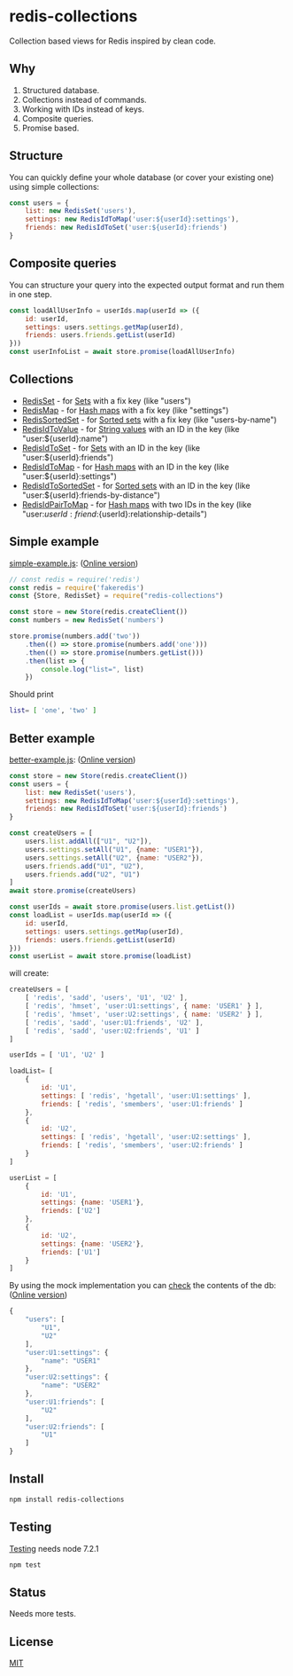# redis-collections

Collection based views for Redis inspired by clean code.


## Why
1. Structured database.
1. Collections instead of commands.
1. Working with IDs instead of keys.
1. Composite queries.
1. Promise based.

## Structure
 You can quickly define your whole database (or cover your existing one) using simple collections:

```javascript
const users = {
    list: new RedisSet('users'),
    settings: new RedisIdToMap('user:${userId}:settings'),
    friends: new RedisIdToSet('user:${userId}:friends')
}
```

## Composite queries

You can structure your query into the expected output format and run them in one step.
```javascript 1.7
const loadAllUserInfo = userIds.map(userId => ({
    id: userId,
    settings: users.settings.getMap(userId),
    friends: users.friends.getList(userId)
}))
const userInfoList = await store.promise(loadAllUserInfo)
```


## Collections


* [RedisSet](lib/collection/RedisSet) - for [Sets](https://redis.io/topics/data-types#sets) with a fix key (like "users") 
* [RedisMap](lib/collection/RedisMap) - for [Hash maps](https://redis.io/topics/data-types#hashes) with a fix key (like "settings")
* [RedisSortedSet](lib/collection/RedisSortedSet) - for [Sorted sets](https://redis.io/topics/data-types#sorted-sets) with a fix key (like "users-by-name")
* [RedisIdToValue](lib/collection/RedisIdToValue) - for [String values](https://redis.io/topics/data-types-intro#redis-strings) with an ID in the key (like "user:${userId}:name")
* [RedisIdToSet](lib/collection/RedisIdToSet) - for [Sets](https://redis.io/topics/data-types#sets) with an ID in the key (like "user:${userId}:friends") 
* [RedisIdToMap](lib/collection/RedisIdToMap) - for [Hash maps](https://redis.io/topics/data-types#hashes) with an ID in the key (like "user:${userId}:settings")
* [RedisIdToSortedSet](lib/collection/RedisIdToSortedSet) - for [Sorted sets](https://redis.io/topics/data-types#sorted-sets) with an ID in the key (like "user:${userId}:friends-by-distance")
* [RedisIdPairToMap](lib/collection/RedisIdPairToMap) - for [Hash maps](https://redis.io/topics/data-types#hashes) with two IDs in the key (like "user:${userId}:friend:${userId}:relationship-details")






## Simple example
[simple-example.js](examples/simple-example.js): ([Online version](https://runkit.com/tamasmajer/redis-collections--simple-example))
```javascript 1.7
// const redis = require('redis')
const redis = require('fakeredis')
const {Store, RedisSet} = require("redis-collections")

const store = new Store(redis.createClient())
const numbers = new RedisSet('numbers')

store.promise(numbers.add('two'))
    .then(() => store.promise(numbers.add('one')))
    .then(() => store.promise(numbers.getList()))
    .then(list => {
        console.log("list=", list)
    })
```


Should print
```bash
list= [ 'one', 'two' ]
```

## Better example

[better-example.js](examples/better-example.js): ([Online version](https://runkit.com/tamasmajer/redis-collections--better-example))
```javascript 1.8
const store = new Store(redis.createClient())
const users = {
    list: new RedisSet('users'),
    settings: new RedisIdToMap('user:${userId}:settings'),
    friends: new RedisIdToSet('user:${userId}:friends')
}

const createUsers = [
    users.list.addAll(["U1", "U2"]),
    users.settings.setAll("U1", {name: "USER1"}),
    users.settings.setAll("U2", {name: "USER2"}),
    users.friends.add("U1", "U2"),
    users.friends.add("U2", "U1")
]
await store.promise(createUsers)

const userIds = await store.promise(users.list.getList())
const loadList = userIds.map(userId => ({
    id: userId,
    settings: users.settings.getMap(userId),
    friends: users.friends.getList(userId)
}))
const userList = await store.promise(loadList)
```

will create:
```javascript 1.7
createUsers = [ 
    [ 'redis', 'sadd', 'users', 'U1', 'U2' ],
    [ 'redis', 'hmset', 'user:U1:settings', { name: 'USER1' } ],
    [ 'redis', 'hmset', 'user:U2:settings', { name: 'USER2' } ],
    [ 'redis', 'sadd', 'user:U1:friends', 'U2' ],
    [ 'redis', 'sadd', 'user:U2:friends', 'U1' ] 
]

userIds = [ 'U1', 'U2' ]

loadList= [ 
    { 
        id: 'U1',
        settings: [ 'redis', 'hgetall', 'user:U1:settings' ],
        friends: [ 'redis', 'smembers', 'user:U1:friends' ] 
    },
    { 
        id: 'U2',
        settings: [ 'redis', 'hgetall', 'user:U2:settings' ],
        friends: [ 'redis', 'smembers', 'user:U2:friends' ] 
    } 
]

userList = [
    {
        id: 'U1',
        settings: {name: 'USER1'},
        friends: ['U2']
    },
    {
        id: 'U2',
        settings: {name: 'USER2'},
        friends: ['U1']
    }
]
```

By using the mock implementation you can [check](examples/better-example-mock.js) the contents of the db: ([Online version](https://runkit.com/tamasmajer/redis-collections--better-example-mock))
```javascript 1.7
{
    "users": [
        "U1",
        "U2"
    ],
    "user:U1:settings": {
        "name": "USER1"
    },
    "user:U2:settings": {
        "name": "USER2"
    },
    "user:U1:friends": [
        "U2"
    ],
    "user:U2:friends": [
        "U1"
    ]
}
```

## Install

```bash
npm install redis-collections
```

## Testing

[Testing](test/basic.spec.js) needs node 7.2.1

```bash
npm test
```

## Status

Needs more tests.

## License
[MIT](https://github.com/NodeRedis/node_redis/blob/master/LICENSE)
